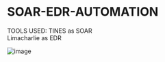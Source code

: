 # SOAR-EDR-AUTOMATION

TOOLS USED:
TINES as SOAR <br>
Limacharlie as EDR


![image](https://github.com/user-attachments/assets/a3aeb4f1-a9e0-4f7f-9ea6-7ecc9d393775)
